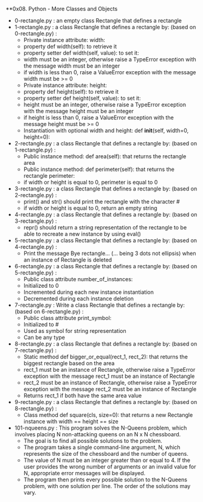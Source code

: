 **0x08. Python - More Classes and Objects

* 0-rectangle.py : an empty class Rectangle that defines a rectangle
* 1-rectangle.py : a class Rectangle that defines a rectangle by: (based on 0-rectangle.py) : 
	* Private instance attribute: width:
	* property def width(self): to retrieve it
	* property setter def width(self, value): to set it:
	* width must be an integer, otherwise raise a TypeError exception with the message width must be an integer
	* if width is less than 0, raise a ValueError exception with the message width must be >= 0
	* Private instance attribute: height:
	* property def height(self): to retrieve it
	* property setter def height(self, value): to set it:
	* height must be an integer, otherwise raise a TypeError exception with the message height must be an integer
	* if height is less than 0, raise a ValueError exception with the message height must be >= 0
	* Instantiation with optional width and height: def __init__(self, width=0, height=0):
* 2-rectangle.py : a class Rectangle that defines a rectangle by: (based on 1-rectangle.py) :
	* Public instance method: def area(self): that returns the rectangle area
	* Public instance method: def perimeter(self): that returns the rectangle perimeter:
	* if width or height is equal to 0, perimeter is equal to 0
* 3-rectangle.py : a class Rectangle that defines a rectangle by: (based on 2-rectangle.py) :
	* print() and str() should print the rectangle with the character #
	* if width or height is equal to 0, return an empty string
* 4-rectangle.py : a class Rectangle that defines a rectangle by: (based on 3-rectangle.py) :
	* repr() should return a string representation of the rectangle to be able to recreate a new instance by using eval()
* 5-rectangle.py : a class Rectangle that defines a rectangle by: (based on 4-rectangle.py) :
	* Print the message Bye rectangle... (... being 3 dots not ellipsis) when an instance of Rectangle is deleted
* 6-rectangle.py : a class Rectangle that defines a rectangle by: (based on 5-rectangle.py) :
	* Public class attribute number_of_instances:
	* Initialized to 0
	* Incremented during each new instance instantiation
	* Decremented during each instance deletion
* 7-rectangle.py : Write a class Rectangle that defines a rectangle by: (based on 6-rectangle.py) :
	* Public class attribute print_symbol:
	* Initialized to #
	* Used as symbol for string representation
	* Can be any type
* 8-rectangle.py : a class Rectangle that defines a rectangle by: (based on 7-rectangle.py) :
	* Static method def bigger_or_equal(rect_1, rect_2): that returns the biggest rectangle based on the area
	* rect_1 must be an instance of Rectangle, otherwise raise a TypeError exception with the message rect_1 must be an instance of Rectangle
	* rect_2 must be an instance of Rectangle, otherwise raise a TypeError exception with the message rect_2 must be an instance of Rectangle
	* Returns rect_1 if both have the same area value
* 9-rectangle.py : a class Rectangle that defines a rectangle by: (based on 8-rectangle.py) :
	* Class method def square(cls, size=0): that returns a new Rectangle instance with width == height == size
* 101-nqueens.py : This program solves the N-Queens problem, which involves placing N non-attacking queens on an N x N chessboard.
	* The goal is to find all possible solutions to the problem.
	* The program takes a single command-line argument, N, which represents the size of the chessboard and the number of queens.
	* The value of N must be an integer greater than or equal to 4. If the user provides the wrong number of arguments or an invalid value for N, appropriate error messages will be displayed.
	* The program then prints every possible solution to the N-Queens problem, with one solution per line. The order of the solutions may vary.
